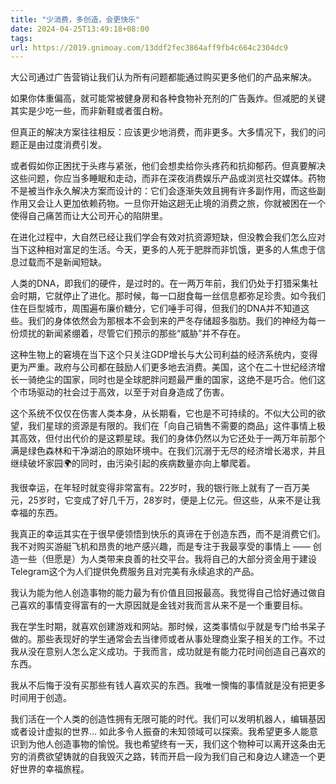 ```yaml
---
title: "少消费，多创造，会更快乐"
date: 2024-04-25T13:49:18+08:00
tags:
url: https://2019.gnimoay.com/13ddf2fec3864aff9fb4c664c2304dc9
---
```


大公司通过广告营销让我们认为所有问题都能通过购买更多他们的产品来解决。

如果你体重偏高，就可能常被健身房和各种食物补充剂的广告轰炸。但减肥的关键其实是少吃一些，而非新鞋或者蛋白粉。

但真正的解决方案往往相反：应该更少地消费，而非更多。大多情况下，我们的问题正是由过度消费引发。

或者假如你正困扰于头疼与紧张，他们会想卖给你头疼药和抗抑郁药。但真要解决这些问题，你应当多睡眠和走动，而非在深夜消费娱乐产品或浏览社交媒体。药物不是被当作永久解决方案而设计的：它们会逐渐失效且拥有许多副作用，而这些副作用又会让人更加依赖药物。一旦你开始这趟无止境的消费之旅，你就被困在一个使得自己痛苦而让大公司开心的陷阱里。

在进化过程中，大自然已经让我们学会有效对抗资源短缺，但没教会我们怎么应对当下这种相对富足的生活。今天，更多的人死于肥胖而非饥饿，更多的人焦虑于信息过载而不是新闻短缺。

人类的DNA，即我们的硬件，是过时的。在一两万年前，我们仍处于打猎采集社会时期，它就停止了进化。那时候，每一口甜食每一丝信息都弥足珍贵。如今我们住在巨型城市，周围遍布廉价糖分，它们唾手可得，但我们的DNA并不知道这些。我们的身体依然会为那根本不会到来的严冬存储超多脂肪。我们的神经为每一份烦扰的新闻紧绷着，尽管它们预示的那些“威胁”并不存在。

这种生物上的窘境在当下这个只关注GDP增长与大公司利益的经济系统内，变得更为严重。政府与公司都在鼓励人们更多地去消费。美国，这个在二十世纪经济增长一骑绝尘的国家，同时也是全球肥胖问题最严重的国家，这绝不是巧合。他们这个市场驱动的社会过于高效，以至于对自身造成了伤害。

这个系统不仅仅在伤害人类本身，从长期看，它也是不可持续的。不似大公司的欲望，我们星球的资源是有限的。我们在「向自己销售不需要的商品」这件事情上极其高效，但付出代价的是这颗星球。我们的身体仍然以为它还处于一两万年前那个满是绿色森林和干净湖泊的原始环境中。在我们沉溺于无尽的经济增长渴求，并且继续破坏家园🌍的同时，由污染引起的疾病数量亦向上攀爬着。

我很幸运，在年轻时就变得非常富有。22岁时，我的银行账上就有了一百万美元，25岁时，它变成了好几千万，28岁时，便是上亿元。但这些，从来不是让我幸福的东西。

我真正的幸运其实在于很早便领悟到快乐的真谛在于创造东西，而不是消费它们。我不对购买游艇飞机和昂贵的地产感兴趣，而是专注于我最享受的事情上 —— 创造一些（但愿是）为人类带来良善的社交平台。我将自己的大部分资金用于建设Telegram这个为人们提供免费服务且对完美有永续追求的产品。

我认为能为他人创造事物的能力最为有价值且回报最高。我觉得自己恰好通过做自己喜欢的事情变得富有的一大原因就是金钱对我而言从来不是一个重要目标。

我在学生时期，就喜欢创建游戏和网站。那时候，这类事情似乎就是专门给书呆子做的。那些表现好的学生通常会去当律师或者从事处理商业案子相关的工作。不过我从没在意别人怎么定义成功。于我而言，成功就是有能力花时间创造自己喜欢的东西。

我从不后悔于没有买那些有钱人喜欢买的东西。我唯一懊悔的事情就是没有把更多时间用于创造。

我们活在一个人类的创造性拥有无限可能的时代。我们可以发明机器人，编辑基因或者设计虚拟的世界… 如此多令人振奋的未知领域可以探索。我希望更多人能意识到为他人创造事物的愉悦。我也希望终有一天，我们这个物种可以离开这条由无穷的消费欲望铸就的自我毁灭之路，转而开启一段为我们自己和身边人建造一个更好世界的幸福旅程。
